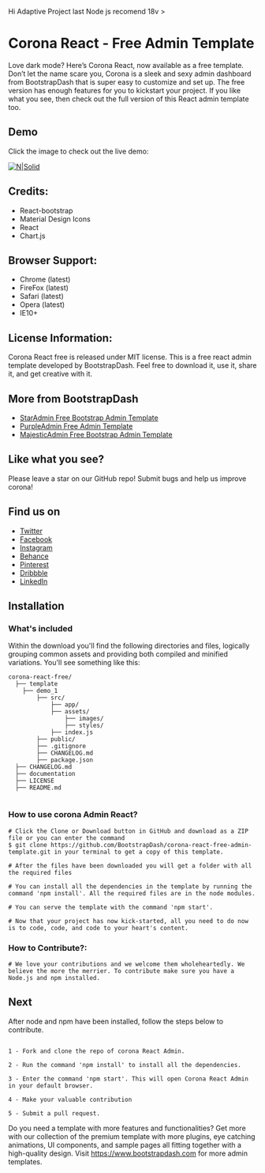 Hi Adaptive Project last Node js recomend 18v >
# Corona React - Free Admin Template

Love dark mode? Here’s Corona React, now available as a free template. Don’t let the name scare you, Corona is a sleek and sexy admin dashboard from BootstrapDash that is super easy to customize and set up. The free version has enough features for you to kickstart your project. If you like what you see, then check out the full version of this React admin template too.

## Demo

Click the image to check out the live demo:

[![N|Solid](screenshot.jpg)](https://www.bootstrapdash.com/demo/corona-react-free/template/demo_1/preview/dashboard)


## Credits:

- React-bootstrap 
- Material Design Icons
- React
- Chart.js


## Browser Support: 

- Chrome (latest)
- FireFox (latest)
- Safari (latest)
- Opera (latest)
- IE10+

## License Information:

Corona React free is released under MIT license. This is a free react admin template developed by BootstrapDash. Feel free to download it, use it, share it, and get creative with it.

## More from BootstrapDash
- [StarAdmin Free Bootstrap Admin Template](https://github.com/BootstrapDash/StarAdmin-Free-Bootstrap-Admin-Template)
- [PurpleAdmin Free Admin Template](https://github.com/BootstrapDash/PurpleAdmin-Free-Admin-Template)
- [MajesticAdmin Free Bootstrap Admin Template](https://github.com/BootstrapDash/MajesticAdmin-Free-Bootstrap-Admin-Template)

## Like what you see?

Please leave a star on our GitHub repo!
Submit bugs and help us improve corona!

## Find us on 
- [Twitter](https://twitter.com/bootstrapdash?lang=en)
- [Facebook](https://www.facebook.com/bootstrapdash/)
- [Instagram](https://www.instagram.com/bootstrapdash/?hl=en)
- [Behance](https://www.behance.net/bootstrapdash)
- [Pinterest](https://www.pinterest.com/bootstrapdash/)
- [Dribbble](https://dribbble.com/bootstrapdash)
- [LinkedIn](https://in.linkedin.com/in/bootstrapdash)

## Installation

### What's included

Within the download you'll find the following directories and files, logically grouping common assets and providing both compiled and minified variations. You'll see something like this:

```
corona-react-free/
  ├── template
    ├── demo_1
        ├── src/
            ├── app/
            ├── assets/
                ├── images/
                ├── styles/
            ├── index.js
        ├── public/
        ├── .gitignore
        ├── CHANGELOG.md
        ├── package.json
  ├── CHANGELOG.md
  ├── documentation
  ├── LICENSE
  ├── README.md


```

### How to use corona Admin React?

```
# Click the Clone or Download button in GitHub and download as a ZIP file or you can enter the command
$ git clone https://github.com/BootstrapDash/corona-react-free-admin-template.git in your terminal to get a copy of this template.

# After the files have been downloaded you will get a folder with all the required files

# You can install all the dependencies in the template by running the command 'npm install'. All the required files are in the node modules.

# You can serve the template with the command 'npm start'.

# Now that your project has now kick-started, all you need to do now is to code, code, and code to your heart's content.
```


### How to Contribute?:

```
# We love your contributions and we welcome them wholeheartedly. We believe the more the merrier. To contribute make sure you have a Node.js and npm installed.
```
## Next
After node and npm have been installed, follow the steps below to contribute.

```

1 - Fork and clone the repo of corona React Admin.

2 - Run the command 'npm install' to install all the dependencies.

3 - Enter the command 'npm start'. This will open Corona React Admin in your default browser.

4 - Make your valuable contribution

5 - Submit a pull request.
```

Do you need a template with more features and functionalities? Get more with our collection of the premium template with more plugins, eye catching animations, UI components, and sample pages all fitting together with a high-quality design. Visit https://www.bootstrapdash.com for more admin templates.
